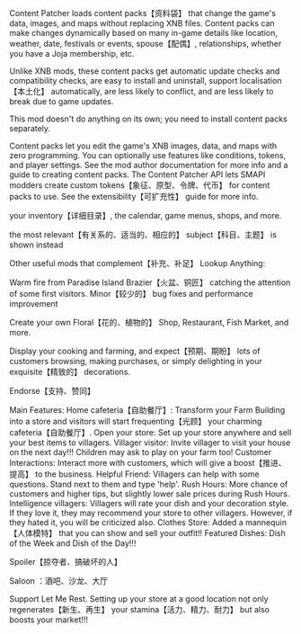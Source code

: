 Content Patcher loads content packs【资料袋】 that change the game's data, images, and maps without replacing XNB files. Content packs can make changes dynamically based on many in-game details like location, weather, date, festivals or events, spouse【配偶】, relationships, whether you have a Joja membership, etc.

Unlike XNB mods, these content packs get automatic update checks and compatibility checks, are easy to install and uninstall, support localisation【本土化】 automatically, are less likely to conflict, and are less likely to break due to game updates.

This mod doesn't do anything on its own; you need to install content packs separately.

Content packs let you edit the game's XNB images, data, and maps with zero programming. You can optionally use features like conditions, tokens, and player settings. See the mod author documentation for more info and a guide to creating content packs.
The Content Patcher API lets SMAPI modders create custom tokens【象征、原型、令牌、代币】 for content packs to use. See the extensibility【可扩充性】 guide for more info.


 your inventory【详细目录】, the calendar, game menus, shops, and more.

 the most relevant【有关系的、适当的、相应的】 subject【科目、主题】 is shown instead

Other useful mods that complement【补充、补足】 Lookup Anything:


Warm fire from Paradise Island Brazier【火盆、铜匠】 catching the attention of some first visitors.
Minor【较少的】 bug fixes and performance improvement


Create your own Floral【花的、植物的】 Shop, Restaurant, Fish Market, and more.

Display your cooking and farming, and expect【预期、期盼】 lots of customers browsing, making purchases,
or simply delighting in your exquisite【精致的】 decorations.

Endorse【支持、赞同】

Main Features:
Home cafeteria【自助餐厅】: Transform your Farm Building into a store and visitors will start frequenting【光顾】 your charming cafeteria【自助餐厅】.
Open your store: Set up your store anywhere and sell your best items to villagers.
Villager visitor: Invite villager to visit your house on the next day!!! Children may ask to play on your farm too!
Customer Interactions: Interact more with customers, which will give a boost【推进、提高】 to the business.
Helpful Friend: Villagers can help with some questions. Stand next to them and type 'help'.
Rush Hours: More chance of customers and higher tips, but slightly lower sale prices during Rush Hours.
Intelligence villagers: Villagers will rate your dish and your decoration style. If they love it, they may recommend your store to other villagers. However, if they hated it, you will be criticized also.
Clothes Store: Added a mannequin【人体模特】 that you can show and sell your outfit!!
Featured Dishes: Dish of the Week and Dish of the Day!!!

Spoiler【掠夺者、搞破坏的人】

Saloon ：酒吧、沙龙、大厅

Support Let Me Rest. Setting up your store at a good location not only regenerates【新生、再生】 your stamina【活力、精力、耐力】 but also boosts your market!!!﻿